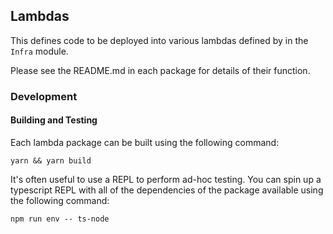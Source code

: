 ## Lambdas

This defines code to be deployed into various lambdas defined by in the `Infra` module.

Please see the README.md in each package for details of their function.

### Development

#### Building and Testing

Each lambda package can be built using the following command:

`yarn && yarn build`

It's often useful to use a REPL to perform ad-hoc testing. You can spin up a typescript
REPL with all of the dependencies of the package available using the following command:

`npm run env -- ts-node`

